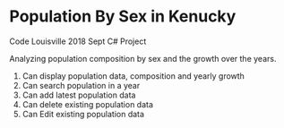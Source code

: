 # Population By Sex in Kenucky
Code Louisville 2018 Sept C# Project

Analyzing population composition by sex and the growth over the years.

1. Can display population data, composition and yearly growth
2. Can search population in a year
3. Can add latest population data
4. Can delete existing population data
5. Can Edit existing population data

